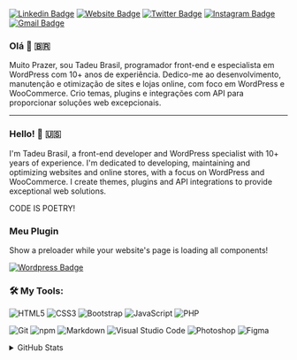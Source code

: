 [![Linkedin Badge](https://img.shields.io/badge/-tadeubrasil-blue?style=flat&logo=Linkedin&logoColor=white&link=https://www.linkedin.com/in/tadeubrasil/)](https://www.linkedin.com/in/tadeubrasil/)
[![Website Badge](https://img.shields.io/badge/-tadeubrasil.com.nr-47CCCC?style=flat&logo=Google-Chrome&logoColor=white&link=https://tadeubrasil.com.br)](https://tadeubrasil.com.br)
[![Twitter Badge](https://img.shields.io/badge/-@tadeubrasil-1ca0f1?style=flat&labelColor=1ca0f1&logo=twitter&logoColor=white&link=https://twitter.com/tadeubrasil)](https://twitter.com/tadeubrasil)
[![Instagram Badge](https://img.shields.io/badge/-@tadeubrasil-purple?style=flat&logo=instagram&logoColor=white&link=https://instagram.com/tadeubrasil/)](https://instagram.com/tadeubrasil)
[![Gmail Badge](https://img.shields.io/badge/-tadeubrasil-c14438?style=flat&logo=Gmail&logoColor=white&link=mailto:tadeubrasill@gmail.com)](mailto:tadeubrasill@gmail.com)

### Olá 👋 🇧🇷


Muito Prazer, sou Tadeu Brasil, programador front-end e especialista em WordPress com 10+ anos de experiência. Dedico-me ao desenvolvimento, manutenção e otimização de sites e lojas online, com foco em WordPress e WooCommerce. Crio temas, plugins e integrações com API para proporcionar soluções web excepcionais.


---

### Hello! 👋 🇺🇸

I'm Tadeu Brasil, a front-end developer and WordPress specialist with 10+ years of experience. I'm dedicated to developing, maintaining and optimizing websites and online stores, with a focus on WordPress and WooCommerce. I create themes, plugins and API integrations to provide exceptional web solutions.


CODE IS POETRY!

### Meu Plugin 

Show a preloader while your website's page is loading all components!

[![Wordpress Badge](https://img.shields.io/badge/-SwiftLoad-c14438?style=flat&logo=Wordpress&logoColor=white&link=https://wordpress.org/plugins/swiftload/)](https://wordpress.org/plugins/swiftload/)


### 🛠 **My Tools:**

![HTML5](https://img.shields.io/badge/html5-%23E34F26.svg?style=for-the-badge&logo=html5&logoColor=white)
![CSS3](https://img.shields.io/badge/css3-%231572B6.svg?style=for-the-badge&logo=css3&logoColor=white)
![Bootstrap](https://img.shields.io/badge/bootstrap-%23563D7C.svg?style=for-the-badge&logo=bootstrap&logoColor=white)
![JavaScript](https://img.shields.io/badge/javascript-%23323330.svg?style=for-the-badge&logo=javascript&logoColor=%23F7DF1E)
![PHP](https://img.shields.io/badge/php-%23323330.svg?style=for-the-badge&logo=php&logoColor=FFFFFF&color=7A86B8)

![Git](https://img.shields.io/badge/git-%23F05033.svg?style=for-the-badge&logo=git&logoColor=white)
![npm](https://img.shields.io/badge/npm-6DA55F?style=for-the-badge&logo=npm&logoColor=white&color=000)
![Markdown](https://img.shields.io/badge/markdown-C.svg?style=for-the-badge&logo=markdown&color=000)
![Visual Studio Code](https://img.shields.io/badge/Visual%20Studio%20Code-0078d7.svg?style=for-the-badge&logo=visual-studio-code&logoColor=white)
![Photoshop](https://img.shields.io/badge/adobe%20photoshop-%2331A8FF.svg?style=for-the-badge&logo=adobe%20photoshop&logoColor=white)
![Figma](https://img.shields.io/badge/figma-C.svg?style=for-the-badge&logo=figma&color=fff)


<details><summary>GitHub Stats</summary>

| <img align="center" src="https://github-readme-stats.vercel.app/api?username=tadeubrasil&show_icons=true&theme=dark&locale=en" alt="tadeubrasil" /> | <img align="center" src="https://github-readme-streak-stats.herokuapp.com/?user=tadeubrasil&theme=dark" alt="tadeubrasil" /> |
| :-----------------------------------------------------------------------------------------------------------------------------------------------: | :------------------------------------------------------------------------------------------------------------------------: |

| <img src="https://github-readme-stats.vercel.app/api/top-langs?username=tadeubrasil&show_icons=true&theme=dark&locale=en&layout=compact" alt="tadeubrasil" /> |
| :---------------------------------------------------------------------------------------------------------------------------------------------------------: |

</details><br><br>
